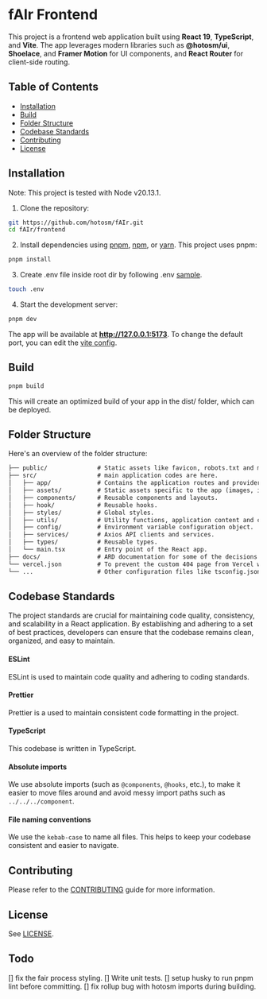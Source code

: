 
# fAIr Frontend

This project is a frontend web application built using **React 19**, **TypeScript**, and **Vite**. The app leverages modern libraries such as **@hotosm/ui**, **Shoelace**, and **Framer Motion** for UI components, and **React Router** for client-side routing.

## Table of Contents

- [Installation](#installation)
- [Build](#build)
- [Folder Structure](#folder-structure)
- [Codebase Standards](#codebase-standards)
- [Contributing](#contributing)
- [License](#license)

## Installation

Note: This project is tested with Node v20.13.1.

1. Clone the repository:

```bash
git https://github.com/hotosm/fAIr.git
cd fAIr/frontend
```

2. Install dependencies using [pnpm](https://pnpm.io/), [npm](https://www.npmjs.com/), or [yarn](https://yarnpkg.com/). This project uses pnpm:

```bash
pnpm install
```

3. Create .env file inside root dir by following .env [sample](./.env.sample). 

```bash
touch .env
```

4. Start the development server:

```bash
pnpm dev
```

The app will be available at **http://127.0.0.1:5173**. To change the default port, you can edit the [vite config](./vite.config.mts).

## Build

```bash
pnpm build
```

This will create an optimized build of your app in the dist/ folder, which can be deployed.

## Folder Structure

Here's an overview of the folder structure:

```markdown
├── public/              # Static assets like favicon, robots.txt and manifests.
├── src/                 # main application codes are here.
│   ├── app/             # Contains the application routes and providers.
│   ├── assets/          # Static assets specific to the app (images, icons, etc.).
│   ├── components/      # Reusable components and layouts.
│   ├── hook/            # Reusable hooks.
│   ├── styles/          # Global styles.
│   ├── utils/           # Utility functions, application content and constants.
│   ├── config/          # Environment variable configuration object.
│   ├── services/        # Axios API clients and services.
│   ├── types/           # Reusable types.
│   └── main.tsx         # Entry point of the React app.
├── docs/                # ARD documentation for some of the decisions made for the app.
└── vercel.json          # To prevent the custom 404 page from Vercel when a route is visited. (This is just for the demo site deployed on Vercel.)
└── ...                  # Other configuration files like tsconfig.json, vite.config.mts etc.
```

## Codebase Standards

The project standards are crucial for maintaining code quality, consistency, and scalability in a React application. By establishing and adhering to a set of best practices, developers can ensure that the codebase remains clean, organized, and easy to maintain.

#### ESLint

ESLint is used to maintain code quality and adhering to coding standards.

#### Prettier

Prettier is a used to maintain consistent code formatting in the project.

#### TypeScript

This codebase is written in TypeScript.

#### Absolute imports

We use absolute imports (such as `@components`, `@hooks`, etc.), to make it easier to move files around and avoid messy import paths such as `../../../component`. 

#### File naming conventions

We use the `kebab-case` to name all files. This helps to keep your codebase consistent and easier to navigate.

## Contributing

Please refer to the [CONTRIBUTING](../CONTRIBUTING.md) guide for more information.

## License

See [LICENSE](../LICENSE).


## Todo

[] fix the fair process styling.
[] Write unit tests.
[] setup husky to run pnpm lint before committing.
[] fix rollup bug with hotosm imports during building.
